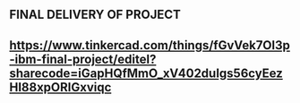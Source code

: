 ## FINAL DELIVERY OF PROJECT 
## https://www.tinkercad.com/things/fGvVek7Ol3p-ibm-final-project/editel?sharecode=iGapHQfMmO_xV402duIgs56cyEezHI88xpORIGxviqc